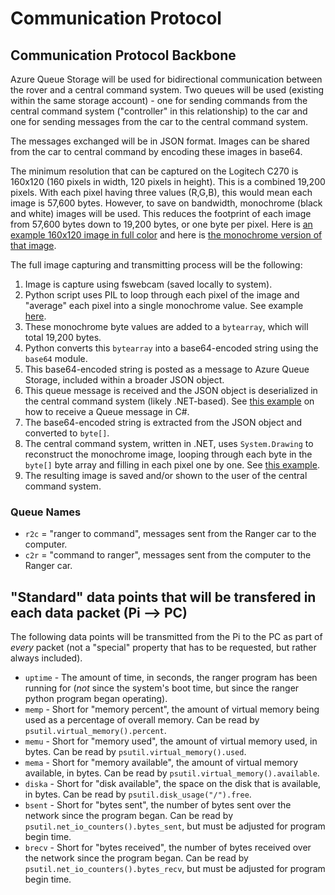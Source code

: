 # Communication Protocol

## Communication Protocol Backbone
Azure Queue Storage will be used for bidirectional communication between the rover and a central command system. Two queues will be used (existing within the same storage account) - one for sending commands from the central command system ("controller" in this relationship) to the car and one for sending messages from the car to the central command system.

The messages exchanged will be in JSON format. Images can be shared from the car to central command by encoding these images in base64.

The minimum resolution that can be captured on the Logitech C270 is 160x120 (160 pixels in width, 120 pixels in height). This is a combined 19,200 pixels. With each pixel having three values (R,G,B), this would mean each image is 57,600 bytes. However, to save on bandwidth, monochrome (black and white) images will be used. This reduces the footprint of each image from 57,600 bytes down to 19,200 bytes, or one byte per pixel. Here is [an example 160x120 image in full color](https://i.imgur.com/pwf6wCL.jpeg) and here is [the monochrome version of that image](https://i.imgur.com/kpKrpUn.png).

The full image capturing and transmitting process will be the following:
1. Image is capture using fswebcam (saved locally to system).
2. Python script uses PIL to loop through each pixel of the image and "average" each pixel into a single monochrome value. See example [here](https://i.imgur.com/dd0vRru.png).
3. These monochrome byte values are added to a `bytearray`, which will total 19,200 bytes.
4. Python converts this `bytearray` into a base64-encoded string using the `base64` module. 
5. This base64-encoded string is posted as a message to Azure Queue Storage, included within a broader JSON object.
6. This queue message is received and the JSON object is deserialized in the central command system (likely .NET-based). See [this example](https://i.imgur.com/3s78G7d.png) on how to receive a Queue message in C#.
7. The base64-encoded string is extracted from the JSON object and converted to `byte[]`.
7. The central command system, written in .NET, uses `System.Drawing` to reconstruct the monochrome image, looping through each byte in the `byte[]` byte array and filling in each pixel one by one. See [this example](https://i.imgur.com/DMnJx8f.png).
8. The resulting image is saved and/or shown to the user of the central command system.

### Queue Names
- `r2c` = "ranger to command", messages sent from the Ranger car to the computer.
- `c2r` = "command to ranger", messages sent from the computer to the Ranger car.

## "Standard" data points that will be transfered in each data packet (Pi --> PC)
The following data points will be transmitted from the Pi to the PC as part of *every* packet (not a "special" property that has to be requested, but rather always included).
- `uptime` - The amount of time, in seconds, the ranger program has been running for (*not* since the system's boot time, but since the ranger python program began operating).
- `memp` - Short for "memory percent", the amount of virtual memory being used as a percentage of overall memory. Can be read by `psutil.virtual_memory().percent`.
- `memu` - Short for "memory used", the amount of virtual memory used, in bytes. Can be read by `psutil.virtual_memory().used`.
- `mema` - Short for "memory available", the amount of virtual memory available, in bytes. Can be read by `psutil.virtual_memory().available`.
- `diska` - Short for "disk available", the space on the disk that is available, in bytes. Can be read by `psutil.disk_usage("/").free`.
- `bsent` - Short for "bytes sent", the number of bytes sent over the network since the program began. Can be read by `psutil.net_io_counters().bytes_sent`, but must be adjusted for program begin time.
- `brecv` - Short for "bytes received", the number of bytes received over the network since the program began. Can be read by `psutil.net_io_counters().bytes_recv`, but must be adjusted for program begin time.
